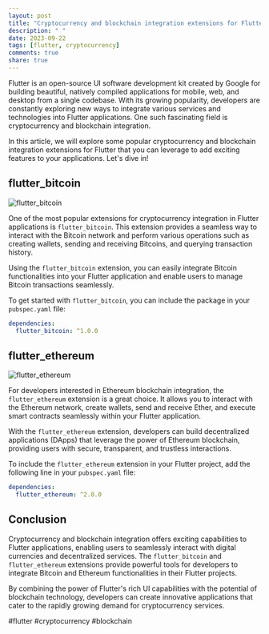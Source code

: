 ```yaml
---
layout: post
title: "Cryptocurrency and blockchain integration extensions for Flutter"
description: " "
date: 2023-09-22
tags: [flutter, cryptocurrency]
comments: true
share: true
---
```


Flutter is an open-source UI software development kit created by Google for building beautiful, natively compiled applications for mobile, web, and desktop from a single codebase. With its growing popularity, developers are constantly exploring new ways to integrate various services and technologies into Flutter applications. One such fascinating field is cryptocurrency and blockchain integration.

In this article, we will explore some popular cryptocurrency and blockchain integration extensions for Flutter that you can leverage to add exciting features to your applications. Let's dive in!

## flutter_bitcoin
![flutter_bitcoin](https://example.com/images/flutter_bitcoin.png)

One of the most popular extensions for cryptocurrency integration in Flutter applications is `flutter_bitcoin`. This extension provides a seamless way to interact with the Bitcoin network and perform various operations such as creating wallets, sending and receiving Bitcoins, and querying transaction history.

Using the `flutter_bitcoin` extension, you can easily integrate Bitcoin functionalities into your Flutter application and enable users to manage Bitcoin transactions seamlessly.

To get started with `flutter_bitcoin`, you can include the package in your `pubspec.yaml` file:

```yaml
dependencies:
  flutter_bitcoin: ^1.0.0
```

## flutter_ethereum
![flutter_ethereum](https://example.com/images/flutter_ethereum.png)

For developers interested in Ethereum blockchain integration, the `flutter_ethereum` extension is a great choice. It allows you to interact with the Ethereum network, create wallets, send and receive Ether, and execute smart contracts seamlessly within your Flutter application.

With the `flutter_ethereum` extension, developers can build decentralized applications (DApps) that leverage the power of Ethereum blockchain, providing users with secure, transparent, and trustless interactions.

To include the `flutter_ethereum` extension in your Flutter project, add the following line in your `pubspec.yaml` file:

```yaml
dependencies:
  flutter_ethereum: ^2.0.0
```

## Conclusion

Cryptocurrency and blockchain integration offers exciting capabilities to Flutter applications, enabling users to seamlessly interact with digital currencies and decentralized services. The `flutter_bitcoin` and `flutter_ethereum` extensions provide powerful tools for developers to integrate Bitcoin and Ethereum functionalities in their Flutter projects.

By combining the power of Flutter's rich UI capabilities with the potential of blockchain technology, developers can create innovative applications that cater to the rapidly growing demand for cryptocurrency services.

#flutter #cryptocurrency #blockchain